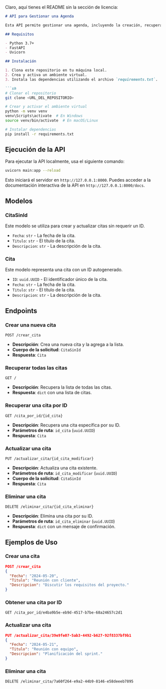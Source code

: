 Claro, aquí tienes el README sin la sección de licencia:

```markdown
# API para Gestionar una Agenda

Esta API permite gestionar una agenda, incluyendo la creación, recuperación, actualización y eliminación de citas. La API está construida con FastAPI y utiliza Pydantic para la validación de datos.

## Requisitos

- Python 3.7+
- FastAPI
- Uvicorn

## Instalación

1. Clona este repositorio en tu máquina local.
2. Crea y activa un ambiente virtual.
3. Instala las dependencias utilizando el archivo `requirements.txt`.

```sh
# Clonar el repositorio
git clone <URL_DEL_REPOSITORIO>

# Crear y activar el ambiente virtual
python -m venv venv
venv\Scripts\activate  # En Windows
source venv/bin/activate  # En macOS/Linux

# Instalar dependencias
pip install -r requirements.txt
```

## Ejecución de la API

Para ejecutar la API localmente, usa el siguiente comando:

```sh
uvicorn main:app --reload
```

Esto iniciará el servidor en `http://127.0.0.1:8000`. Puedes acceder a la documentación interactiva de la API en `http://127.0.0.1:8000/docs`.

## Modelos

### CitaSinId

Este modelo se utiliza para crear y actualizar citas sin requerir un ID.

- `Fecha`: `str` - La fecha de la cita.
- `Titulo`: `str` - El título de la cita.
- `Descripcion`: `str` - La descripción de la cita.

### Cita

Este modelo representa una cita con un ID autogenerado.

- `ID`: `uuid.UUID` - El identificador único de la cita.
- `Fecha`: `str` - La fecha de la cita.
- `Titulo`: `str` - El título de la cita.
- `Descripcion`: `str` - La descripción de la cita.

## Endpoints

### Crear una nueva cita

```http
POST /crear_cita
```

- **Descripción**: Crea una nueva cita y la agrega a la lista.
- **Cuerpo de la solicitud**: `CitaSinId`
- **Respuesta**: `Cita`

### Recuperar todas las citas

```http
GET /
```

- **Descripción**: Recupera la lista de todas las citas.
- **Respuesta**: `dict` con una lista de citas.

### Recuperar una cita por ID

```http
GET /cita_por_id/{id_cita}
```

- **Descripción**: Recupera una cita específica por su ID.
- **Parámetros de ruta**: `id_cita` (`uuid.UUID`)
- **Respuesta**: `Cita`

### Actualizar una cita

```http
PUT /actualizar_cita/{id_cita_modificar}
```

- **Descripción**: Actualiza una cita existente.
- **Parámetros de ruta**: `id_cita_modificar` (`uuid.UUID`)
- **Cuerpo de la solicitud**: `CitaSinId`
- **Respuesta**: `Cita`

### Eliminar una cita

```http
DELETE /eliminar_cita/{id_cita_eliminar}
```

- **Descripción**: Elimina una cita por su ID.
- **Parámetros de ruta**: `id_cita_eliminar` (`uuid.UUID`)
- **Respuesta**: `dict` con un mensaje de confirmación.

## Ejemplos de Uso

### Crear una cita

```json
POST /crear_cita
{
  "Fecha": "2024-05-20",
  "Titulo": "Reunión con cliente",
  "Descripcion": "Discutir los requisitos del proyecto."
}
```

### Obtener una cita por ID

```http
GET /cita_por_id/e4ba9b5e-eb9d-4517-b7be-68a24657c2d1
```

### Actualizar una cita

```json
PUT /actualizar_cita/39e9fe07-5ab3-4492-b627-92f8337bf9b1
{
  "Fecha": "2024-05-21",
  "Titulo": "Reunión con equipo",
  "Descripcion": "Planificación del sprint."
}
```

### Eliminar una cita

```http
DELETE /eliminar_cita/7a60f264-e9a2-44b9-8146-e58deeeb7895
```
